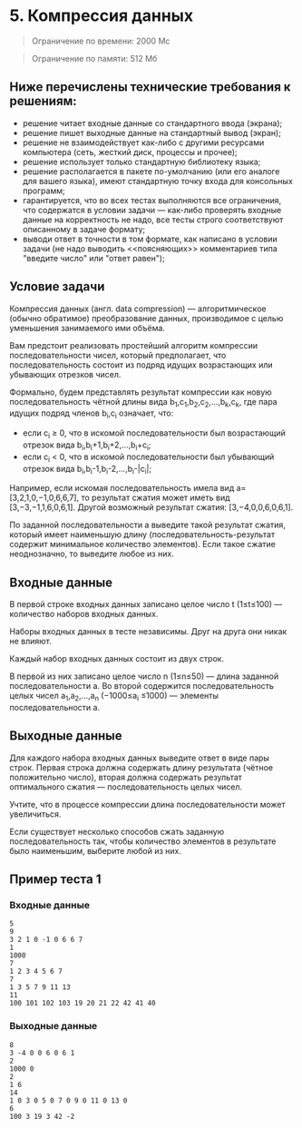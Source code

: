 # 5. Компрессия данных

> Ограничение по времени: 2000 Мс

> Ограничение по памяти: 512 Мб

## Ниже перечислены технические требования к решениям:
- решение читает входные данные со стандартного ввода (экрана);
- решение пишет выходные данные на стандартный вывод (экран);
- решение не взаимодействует как-либо с другими ресурсами компьютера (сеть, жесткий диск, процессы и прочее);
- решение использует только стандартную библиотеку языка;
- решение располагается в пакете по-умолчанию (или его аналоге для вашего языка), имеют стандартную точку входа для консольных программ;
- гарантируется, что во всех тестах выполняются все ограничения, что содержатся в условии задачи — как-либо проверять входные данные на корректность не надо, все тесты строго соответствуют описанному в задаче формату;
- выводи ответ в точности в том формате, как написано в условии задачи (не надо выводить <<поясняющих>> комментариев типа "введите число" или "ответ равен");

## Условие задачи

Компрессия данных (англ. data compression) — алгоритмическое (обычно обратимое) преобразование данных, производимое с целью уменьшения занимаемого ими объёма.

Вам предстоит реализовать простейший алгоритм компрессии последовательности чисел, который предполагает, что последовательность состоит из подряд идущих возрастающих или убывающих отрезков чисел.

Формально, будем представлять результат компрессии как новую последовательность чётной длины вида b<sub>1</sub>,c<sub>1</sub>,b<sub>2</sub>,c<sub>2</sub>,...,b<sub>k</sub>,c<sub>k</sub>, где пара идущих подряд членов b<sub>i</sub>​,c<sub>i</sub> означает, что:
- если c<sub>i</sub> ≥ 0, что в искомой последовательности был возрастающий отрезок вида b<sub>i</sub>,b<sub>i</sub>+1,b<sub>i</sub>+2,...,b<sub>i</sub>+c<sub>i</sub>;
- если c<sub>i</sub> < 0, что в искомой последовательности был убывающий отрезок вида b<sub>i</sub>,b<sub>i</sub>-1,b<sub>i</sub>-2,...,b<sub>i</sub>-|c<sub>i</sub>|;

Например, если искомая последовательность имела вид a=[3,2,1,0,−1,0,6,6,7], то результат сжатия может иметь вид [3,−3,−1,1,6,0,6,1]. Другой возможный результат сжатия: [3,−4,0,0,6,0,6,1].

По заданной последовательности a выведите такой результат сжатия, который имеет наименьшую длину (последовательность-результат содержит минимальное количество элементов). Если такое сжатие неоднозначно, то выведите любое из них.

## Входные данные

В первой строке входных данных записано целое число t (1≤t≤100) — количество наборов входных данных.

Наборы входных данных в тесте независимы. Друг на друга они никак не влияют.

Каждый набор входных данных состоит из двух строк.

В первой из них записано целое число n (1≤n≤50) — длина заданной последовательности a. Во второй содержится последовательность целых чисел a<sub>1</sub>,a<sub>2</sub>,...,a<sub>n</sub> (−1000≤a<sub>i</sub> ≤1000) — элементы последовательности a.

## Выходные данные

Для каждого набора входных данных выведите ответ в виде пары строк. Первая строка должна содержать длину результата (чётное положительно число), вторая должна содержать результат оптимального сжатия — последовательность целых чисел.

Учтите, что в процессе компрессии длина последовательности может увеличиться.

Если существует несколько способов сжать заданную последовательность так, чтобы количество элементов в результате было наименьшим, выберите любой из них.

## Пример теста 1

### Входные данные

```
5
9
3 2 1 0 -1 0 6 6 7
1
1000
7
1 2 3 4 5 6 7
7
1 3 5 7 9 11 13
11
100 101 102 103 19 20 21 22 42 41 40
```

### Выходные данные

```
8
3 -4 0 0 6 0 6 1
2
1000 0
2
1 6
14
1 0 3 0 5 0 7 0 9 0 11 0 13 0
6
100 3 19 3 42 -2
```
